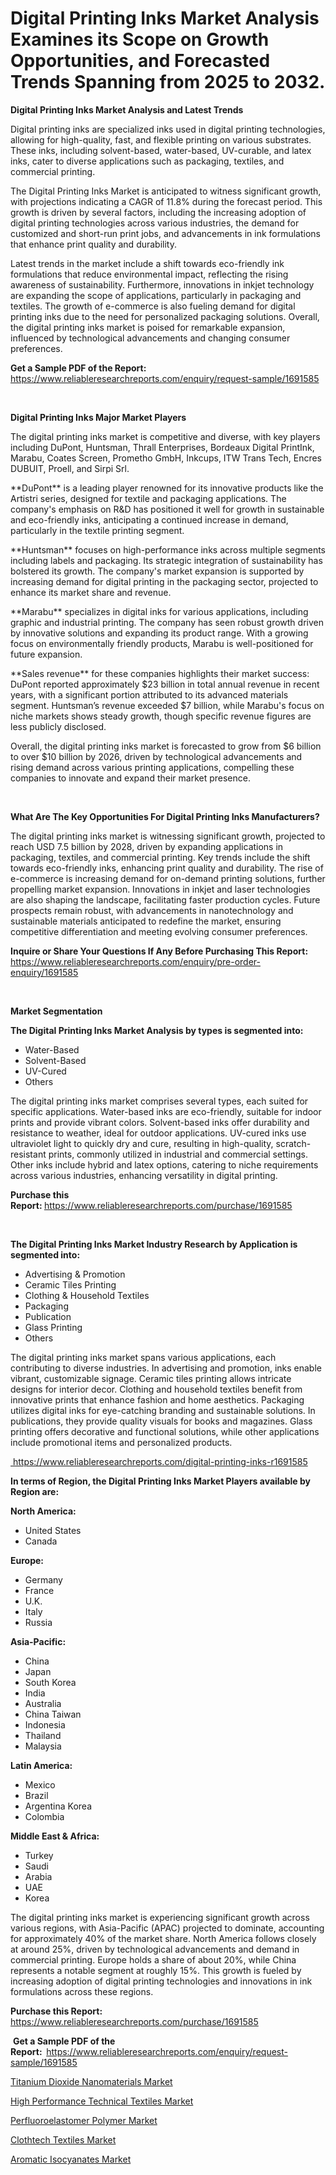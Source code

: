 <p><h1>Digital Printing Inks Market Analysis Examines its Scope on Growth Opportunities, and Forecasted Trends Spanning from 2025 to 2032.</h1></p><p><strong>Digital Printing Inks Market Analysis and Latest Trends</strong></p>
<p><p>Digital printing inks are specialized inks used in digital printing technologies, allowing for high-quality, fast, and flexible printing on various substrates. These inks, including solvent-based, water-based, UV-curable, and latex inks, cater to diverse applications such as packaging, textiles, and commercial printing.</p><p>The Digital Printing Inks Market is anticipated to witness significant growth, with projections indicating a CAGR of 11.8% during the forecast period. This growth is driven by several factors, including the increasing adoption of digital printing technologies across various industries, the demand for customized and short-run print jobs, and advancements in ink formulations that enhance print quality and durability.</p><p>Latest trends in the market include a shift towards eco-friendly ink formulations that reduce environmental impact, reflecting the rising awareness of sustainability. Furthermore, innovations in inkjet technology are expanding the scope of applications, particularly in packaging and textiles. The growth of e-commerce is also fueling demand for digital printing inks due to the need for personalized packaging solutions. Overall, the digital printing inks market is poised for remarkable expansion, influenced by technological advancements and changing consumer preferences.</p></p>
<p><strong>Get a Sample PDF of the Report:&nbsp;</strong> <a href="https://www.reliableresearchreports.com/enquiry/request-sample/1691585?utm_campaign=13&utm_medium=2&utm_source=Github&utm_content=ia&utm_term=30012025&utm_id=digital-printing-inks">https://www.reliableresearchreports.com/enquiry/request-sample/1691585</a></p>
<p>&nbsp;</p>
<p><strong>Digital Printing Inks Major Market Players</strong></p>
<p><p>The digital printing inks market is competitive and diverse, with key players including DuPont, Huntsman, Thrall Enterprises, Bordeaux Digital PrintInk, Marabu, Coates Screen, Prometho GmbH, Inkcups, ITW Trans Tech, Encres DUBUIT, Proell, and Sirpi Srl. </p><p>**DuPont** is a leading player renowned for its innovative products like the Artistri series, designed for textile and packaging applications. The company's emphasis on R&D has positioned it well for growth in sustainable and eco-friendly inks, anticipating a continued increase in demand, particularly in the textile printing segment.</p><p>**Huntsman** focuses on high-performance inks across multiple segments including labels and packaging. Its strategic integration of sustainability has bolstered its growth. The company's market expansion is supported by increasing demand for digital printing in the packaging sector, projected to enhance its market share and revenue.</p><p>**Marabu** specializes in digital inks for various applications, including graphic and industrial printing. The company has seen robust growth driven by innovative solutions and expanding its product range. With a growing focus on environmentally friendly products, Marabu is well-positioned for future expansion.</p><p>**Sales revenue** for these companies highlights their market success: DuPont reported approximately $23 billion in total annual revenue in recent years, with a significant portion attributed to its advanced materials segment. Huntsman’s revenue exceeded $7 billion, while Marabu's focus on niche markets shows steady growth, though specific revenue figures are less publicly disclosed. </p><p>Overall, the digital printing inks market is forecasted to grow from $6 billion to over $10 billion by 2026, driven by technological advancements and rising demand across various printing applications, compelling these companies to innovate and expand their market presence.</p></p>
<p>&nbsp;</p>
<p><strong>What Are The Key Opportunities For Digital Printing Inks Manufacturers?</strong></p>
<p><p>The digital printing inks market is witnessing significant growth, projected to reach USD 7.5 billion by 2028, driven by expanding applications in packaging, textiles, and commercial printing. Key trends include the shift towards eco-friendly inks, enhancing print quality and durability. The rise of e-commerce is increasing demand for on-demand printing solutions, further propelling market expansion. Innovations in inkjet and laser technologies are also shaping the landscape, facilitating faster production cycles. Future prospects remain robust, with advancements in nanotechnology and sustainable materials anticipated to redefine the market, ensuring competitive differentiation and meeting evolving consumer preferences.</p></p>
<p><strong>Inquire or Share Your Questions If Any Before Purchasing This Report:</strong> <a href="https://www.reliableresearchreports.com/enquiry/pre-order-enquiry/1691585?utm_campaign=13&utm_medium=2&utm_source=Github&utm_content=ia&utm_term=30012025&utm_id=digital-printing-inks">https://www.reliableresearchreports.com/enquiry/pre-order-enquiry/1691585</a></p>
<p>&nbsp;</p>
<p><strong>Market Segmentation</strong></p>
<p><strong>The Digital Printing Inks Market Analysis by types is segmented into:</strong></p>
<p><ul><li>Water-Based</li><li>Solvent-Based</li><li>UV-Cured</li><li>Others</li></ul></p>
<p><p>The digital printing inks market comprises several types, each suited for specific applications. Water-based inks are eco-friendly, suitable for indoor prints and provide vibrant colors. Solvent-based inks offer durability and resistance to weather, ideal for outdoor applications. UV-cured inks use ultraviolet light to quickly dry and cure, resulting in high-quality, scratch-resistant prints, commonly utilized in industrial and commercial settings. Other inks include hybrid and latex options, catering to niche requirements across various industries, enhancing versatility in digital printing.</p></p>
<p><strong>Purchase this Report:&nbsp;</strong><a href="https://www.reliableresearchreports.com/purchase/1691585?utm_campaign=13&utm_medium=2&utm_source=Github&utm_content=ia&utm_term=30012025&utm_id=digital-printing-inks">https://www.reliableresearchreports.com/purchase/1691585</a></p>
<p>&nbsp;</p>
<p><strong>The Digital Printing Inks Market Industry Research by Application is segmented into:</strong></p>
<p><ul><li>Advertising & Promotion</li><li>Ceramic Tiles Printing</li><li>Clothing & Household Textiles</li><li>Packaging</li><li>Publication</li><li>Glass Printing</li><li>Others</li></ul></p>
<p><p>The digital printing inks market spans various applications, each contributing to diverse industries. In advertising and promotion, inks enable vibrant, customizable signage. Ceramic tiles printing allows intricate designs for interior decor. Clothing and household textiles benefit from innovative prints that enhance fashion and home aesthetics. Packaging utilizes digital inks for eye-catching branding and sustainable solutions. In publications, they provide quality visuals for books and magazines. Glass printing offers decorative and functional solutions, while other applications include promotional items and personalized products.</p></p>
<p><a href="https://www.reliableresearchreports.com/digital-printing-inks-r1691585?utm_campaign=13&utm_medium=2&utm_source=Github&utm_content=ia&utm_term=30012025&utm_id=digital-printing-inks">&nbsp;https://www.reliableresearchreports.com/digital-printing-inks-r1691585</a></p>
<p><strong>In terms of Region, the Digital Printing Inks Market Players available by Region are:</strong></p>
<p>
    <p> <strong> North America: </strong>
        <ul>
            <li>United States</li>
            <li>Canada</li>
        </ul>
        </p> 
    <p> <strong> Europe: </strong>
        <ul>
            <li>Germany</li>
            <li>France</li>
            <li>U.K.</li>
            <li>Italy</li>
            <li>Russia</li>
        </ul>
        </p> 
    <p> <strong> Asia-Pacific: </strong>
        <ul>
            <li>China</li>
            <li>Japan</li>
            <li>South Korea</li>
            <li>India</li>
            <li>Australia</li>
            <li>China Taiwan</li>
            <li>Indonesia</li>
            <li>Thailand</li>
            <li>Malaysia</li>
        </ul>
        </p> 
    <p> <strong> Latin America: </strong>
        <ul>
            <li>Mexico</li>
            <li>Brazil</li>
            <li>Argentina Korea</li>
            <li>Colombia</li>
        </ul>
        </p> 
    <p> <strong> Middle East & Africa: </strong>
        <ul>
            <li>Turkey</li>
            <li>Saudi</li>
            <li>Arabia</li>
            <li>UAE</li>
            <li>Korea</li>
        </ul>
    </p>
    </p>
<p><p>The digital printing inks market is experiencing significant growth across various regions, with Asia-Pacific (APAC) projected to dominate, accounting for approximately 40% of the market share. North America follows closely at around 25%, driven by technological advancements and demand in commercial printing. Europe holds a share of about 20%, while China represents a notable segment at roughly 15%. This growth is fueled by increasing adoption of digital printing technologies and innovations in ink formulations across these regions.</p></p>
<p><strong>Purchase this Report: </strong><a href="https://www.reliableresearchreports.com/purchase/1691585?utm_campaign=13&utm_medium=2&utm_source=Github&utm_content=ia&utm_term=30012025&utm_id=digital-printing-inks">https://www.reliableresearchreports.com/purchase/1691585</a></p>
<p>&nbsp;<strong>Get a Sample PDF of the Report:&nbsp;&nbsp;</strong><a href="https://www.reliableresearchreports.com/enquiry/request-sample/1691585?utm_campaign=13&utm_medium=2&utm_source=Github&utm_content=ia&utm_term=30012025&utm_id=digital-printing-inks">https://www.reliableresearchreports.com/enquiry/request-sample/1691585</a></p>
<p><strong></strong></p>
<p><p><a href="https://github.com/vilolakoreni/Market-Research-Report-List-1/blob/main/titanium-dioxide-nanomaterials-market.md?utm_campaign=13&utm_medium=2&utm_source=Github&utm_content=ia&utm_term=30012025&utm_id=digital-printing-inks">Titanium Dioxide Nanomaterials Market</a></p><p><a href="https://www.linkedin.com/pulse/strong-growth-anticipated-global-high-performance-technical-upjie?utm_campaign=13&utm_medium=2&utm_source=Github&utm_content=ia&utm_term=30012025&utm_id=digital-printing-inks">High Performance Technical Textiles Market</a></p><p><a href="https://www.linkedin.com/pulse/key-drivers-perfluoroelastomer-polymer-market-expansion-9yzae?utm_campaign=13&utm_medium=2&utm_source=Github&utm_content=ia&utm_term=30012025&utm_id=digital-printing-inks">Perfluoroelastomer Polymer Market</a></p><p><a href="https://www.linkedin.com/pulse/complete-swot-analysis-clothtech-textiles-market-industry-trends-fxzuc?utm_campaign=13&utm_medium=2&utm_source=Github&utm_content=ia&utm_term=30012025&utm_id=digital-printing-inks">Clothtech Textiles Market</a></p><p><a href="https://github.com/paljuhubeyde/Market-Research-Report-List-1/blob/main/aromatic-isocyanates-market.md?utm_campaign=13&utm_medium=2&utm_source=Github&utm_content=ia&utm_term=30012025&utm_id=digital-printing-inks">Aromatic Isocyanates Market</a></p></p>